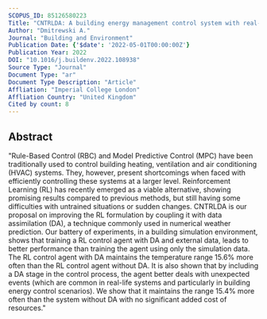 ```yaml
---
SCOPUS_ID: 85126580223
Title: "CNTRLDA: A building energy management control system with real-time adjustments. Application to indoor temperature"
Author: "Dmitrewski A."
Journal: "Building and Environment"
Publication Date: {'$date': '2022-05-01T00:00:00Z'}
Publication Year: 2022
DOI: "10.1016/j.buildenv.2022.108938"
Source Type: "Journal"
Document Type: "ar"
Document Type Description: "Article"
Affliation: "Imperial College London"
Affliation Country: "United Kingdom"
Cited by count: 8
---
```


## Abstract
"Rule-Based Control (RBC) and Model Predictive Control (MPC) have been traditionally used to control building heating, ventilation and air conditioning (HVAC) systems. They, however, present shortcomings when faced with efficiently controlling these systems at a larger level. Reinforcement Learning (RL) has recently emerged as a viable alternative, showing promising results compared to previous methods, but still having some difficulties with untrained situations or sudden changes. CNTRLDA is our proposal on improving the RL formulation by coupling it with data assimilation (DA), a technique commonly used in numerical weather prediction. Our battery of experiments, in a building simulation environment, shows that training a RL control agent with DA and external data, leads to better performance than training the agent using only the simulation data. The RL control agent with DA maintains the temperature range 15.6% more often than the RL control agent without DA. It is also shown that by including a DA stage in the control process, the agent better deals with unexpected events (which are common in real-life systems and particularly in building energy control scenarios). We show that it maintains the range 15.4% more often than the system without DA with no significant added cost of resources."
